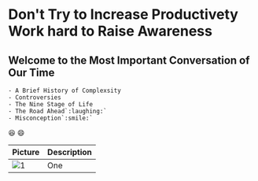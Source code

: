 # Don't Try to Increase Productivety  Work hard to Raise Awareness

## Welcome to the Most Important Conversation of Our Time
```
- A Brief History of Complexsity
- Controversies
- The Nine Stage of Life
- The Road Ahead`:laughing:`
- Misconception`:smile:`	
```

:laughing:
:smile:


|Picture|Description|
|---|---|
|![1](.Picture/one_edited.png)|One|